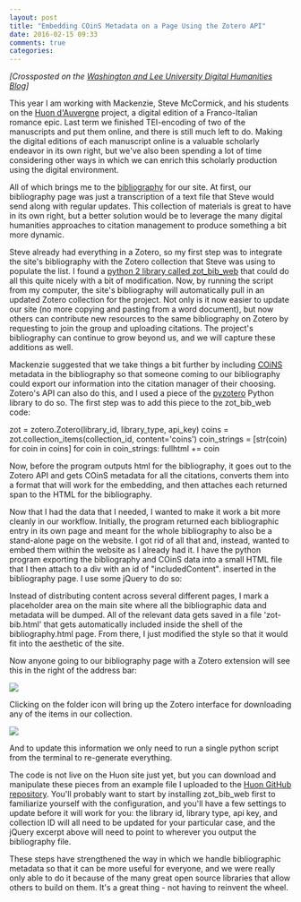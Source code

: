 ```yaml
---
layout: post
title: "Embedding COinS Metadata on a Page Using the Zotero API"
date: 2016-02-15 09:33
comments: true
categories: 
---
```


*[Crossposted on the [Washington and Lee University Digital Humanities Blog](http://digitalhumanities.wlu.edu/blog/2016/02/15/embedding-coins-data-on-a-page-using-the-zotero-api/)]*

This year I am working with Mackenzie, Steve McCormick, and his students on the [Huon d'Auvergne](http://www.huondauvergne.org/) project, a digital edition of a Franco-Italian romance epic. Last term we finished TEI-encoding of two of the manuscripts and put them online, and there is still much left to do. Making the digital editions of each manuscript online is a valuable scholarly endeavor in its own right, but we've also been spending a lot of time considering other ways in which we can enrich this scholarly production using the digital environment.

All of which brings me to the [bibliography](http://www.huondauvergne.org/bibliography.html) for our site. At first, our bibliography page was just a transcription of a text file that Steve would send along with regular updates. This collection of materials is great to have in its own right, but a better solution would be to leverage the many digital humanities approaches to citation management to produce something a bit more dynamic.

Steve already had everything in a Zotero, so my first step was to integrate the site's bibliography with the Zotero collection that Steve was using to populate the list. I found a [python 2 library called zot_bib_web](https://github.com/davidswelt/zot_bib_web) that could do all this quite nicely with a bit of modification. Now, by running the script from my computer, the site's bibliography will automatically pull in an updated Zotero collection for the project. Not only is it now easier to update our site (no more copying and pasting from a word document), but now others can contribute new resources to the same bibliography on Zotero by requesting to join the group and uploading citations. The project's bibliography can continue to grow beyond us, and we will capture these additions as well.

Mackenzie suggested that we take things a bit further by including [COiNS](https://en.wikipedia.org/wiki/COinS) metadata in the bibliography so that someone coming to our bibliography could export our information into the citation manager of their choosing. Zotero's API can also do this, and I used a piece of the [pyzotero](https://github.com/urschrei/pyzotero) Python library to do so. The first step was to add this piece to the zot_bib_web code:

  zot = zotero.Zotero(library_id, library_type, api_key)
  coins = zot.collection_items(collection_id, content='coins')
  coin_strings = [str(coin) for coin in coins]
  for coin in coin_strings:
    fullhtml += coin

Now, before the program outputs html for the bibliography, it goes out to the Zotero API and gets COinS metadata for all the citations, converts them into a format that will work for the embedding, and then attaches each returned span to the HTML for the bibliography.

Now that I had the data that I needed, I wanted to make it work a bit more cleanly in our workflow. Initially, the program returned each bibliographic entry in its own page and meant for the whole bibliography to also be a stand-alone page on the website. I got rid of all that and, instead, wanted to embed them within the website as I already had it. I have the python program exporting the bibliography and COinS data into a small HTML file that I then attach to a div with an id of "includedContent". inserted in the bibliography page. I use some jQuery to do so:

  <script type="text/javascript">
    $(function(){
      $("#includedContent").load("/zotero-bib.html");
    });
  </script>

Instead of distributing content across several different pages, I mark a placeholder area on the main site where all the bibliographic data and metadata will be dumped. All of the relevant data gets saved in a file 'zot-bib.html' that gets automatically included inside the shell of the bibliography.html page. From there, I just modified the style so that it would fit into the aesthetic of the site.

Now anyone going to our bibliography page with a Zotero extension will see this in the right of the address bar:

<img src="{{ root_url }}/images/zotero-extension.jpg">

Clicking on the folder icon will bring up the Zotero interface for downloading any of the items in our collection.

<img src="{{ root_url }}/images/zotero-download.jpg">

And to update this information we only need to run a single python script from the terminal to re-generate everything.

The code is not live on the Huon site just yet, but you can download and manipulate these pieces from an example file I uploaded to the [Huon GitHub repository](https://github.com/wludh/huondauvergne/blob/zotero/zot_bib_web/zot_example.py). You'll probably want to start by installing zot_bib_web first to familiarize yourself with the configuration, and you'll have a few settings to update before it will work for you: the library id, library type, api key, and collection ID will all need to be updated for your particular case, and the jQuery excerpt above will need to point to wherever you output the bibliography file.

These steps have strengthened the way in which we handle bibliographic metadata so that it can be more useful for everyone, and we were really only able to do it because of the many great open source libraries that allow others to build on them. It's a great thing - not having to reinvent the wheel.
